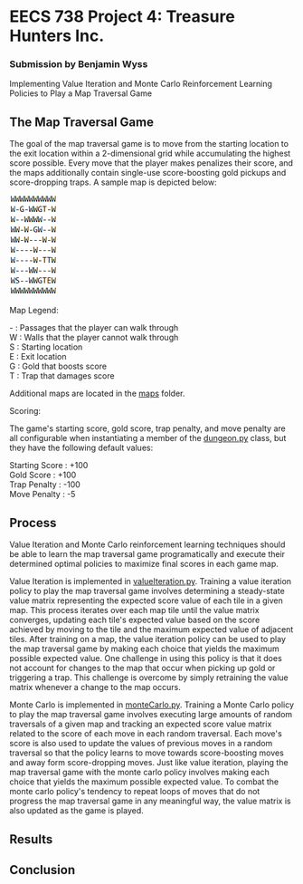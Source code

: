 # EECS 738 Project 4: Treasure Hunters Inc.

### Submission by Benjamin Wyss

Implementing Value Iteration and Monte Carlo Reinforcement Learning Policies to Play a Map Traversal Game

## The Map Traversal Game

The goal of the map traversal game is to move from the starting location to the exit location within a 2-dimensional grid while accumulating the highest score possible. Every move that the player makes penalizes their score, and the maps additionally contain single-use score-boosting gold pickups and score-dropping traps. A sample map is depicted below:

![Image of a Map](images/map0.PNG)

Map Legend:

\- : Passages that the player can walk through  
W : Walls that the player cannot walk through  
S : Starting location  
E : Exit location  
G : Gold that boosts score  
T : Trap that damages score

Additional maps are located in the [maps](maps) folder.

Scoring:

The game's starting score, gold score, trap penalty, and move penalty are all configurable when instantiating a member of the [dungeon.py](dungeon.py) class, but they have the following default values:

Starting Score : +100  
Gold Score : +100  
Trap Penalty : -100  
Move Penalty : -5

## Process

Value Iteration and Monte Carlo reinforcement learning techniques should be able to learn the map traversal game programatically and execute their determined optimal policies to maximize final scores in each game map.

Value Iteration is implemented in [valueIteration.py](valueIteration.py). Training a value iteration policy to play the map traversal game involves determining a steady-state value matrix representing the expected score value of each tile in a given map. This process iterates over each map tile until the value matrix converges, updating each tile's expected value based on the score achieved by moving to the tile and the maximum expected value of adjacent tiles. After training on a map, the value iteration policy can be used to play the map traversal game by making each choice that yields the maximum possible expected value. One challenge in using this policy is that it does not account for changes to the map that occur when picking up gold or triggering a trap. This challenge is overcome by simply retraining the value matrix whenever a change to the map occurs.

Monte Carlo is implemented in [monteCarlo.py](monteCarlo.py). Training a Monte Carlo policy to play the map traversal game involves executing large amounts of random traversals of a given map and tracking an expected score value matrix related to the score of each move in each random traversal. Each move's score is also used to update the values of previous moves in a random traversal so that the policy learns to move towards score-boosting moves and away form score-dropping moves. Just like value iteration, playing the map traversal game with the monte carlo policy involves making each choice that yields the maximum possible expected value. To combat the monte carlo policy's tendency to repeat loops of moves that do not progress the map traversal game in any meaningful way, the value matrix is also updated as the game is played.

## Results

## Conclusion
